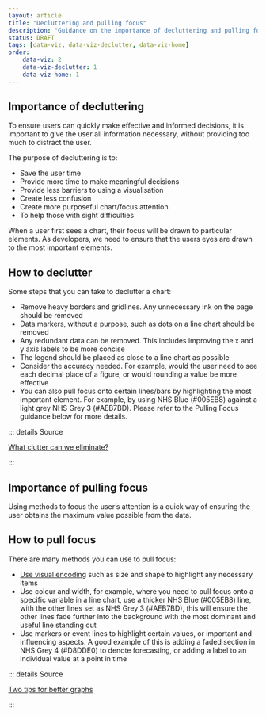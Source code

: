 ```yaml
---
layout: article
title: "Decluttering and pulling focus"
description: "Guidance on the importance of decluttering and pulling focus for data visualisation"
status: DRAFT
tags: [data-viz, data-viz-declutter, data-viz-home]
order:
    data-viz: 2
    data-viz-declutter: 1
    data-viz-home: 1
---
```

## Importance of decluttering  
  
To ensure users can quickly make effective and informed decisions, it is important to give the user all information necessary, without providing too much to distract the user.  
  
The purpose of decluttering is to:
- Save the user time
- Provide more time to make meaningful decisions
- Provide less barriers to using a visualisation
- Create less confusion
- Create more purposeful chart/focus attention
- To help those with sight difficulties  
  
When a user first sees a chart, their focus will be drawn to particular elements. As developers, we need to ensure that the users eyes are drawn to the most important elements.  
  
## How to declutter  
  
Some steps that you can take to declutter a chart:  
- Remove heavy borders and gridlines. Any unnecessary ink on the page should be removed
- Data markers, without a purpose, such as dots on a line chart should be removed
- Any redundant data can be removed. This includes improving the x and y axis labels to be more concise
- The legend should be placed as close to a line chart as possible
- Consider the accuracy needed. For example, would the user need to see each decimal place of a figure, or would rounding a value be more effective
- You can also pull focus onto certain lines/bars by highlighting the most important element. For example, by using NHS Blue (#005EB8) against a light grey NHS Grey 3 (#AEB7BD). Please refer to the Pulling Focus guidance below for more details.  

::: details Source

[What clutter can we eliminate?][declutter 1]

:::  
  
  
## Importance of pulling focus  
  
Using methods to focus the user’s attention is a quick way of ensuring the user obtains the maximum value possible from the data.  
  
## How to pull focus  
  
There are many methods you can use to pull focus:  
- [Use visual encoding](../encoding/viz-encoding/) such as size and shape to highlight any necessary items
- Use colour and width, for example, where you need to pull focus onto a specific variable in a line chart, use a thicker NHS Blue (#005EB8) line, with the other lines set as NHS Grey 3 (#AEB7BD), this will ensure the other lines fade further into the background with the most dominant and useful line standing out
- Use markers or event lines to highlight certain values, or important and influencing aspects. A good example of this is adding a faded section in NHS Grey 4 (#D8DDE0) to denote forecasting, or adding a label to an individual value at a point in time  
  
::: details Source

[Two tips for better graphs][declutter 2]

:::  
  
[declutter 1]: https://www.storytellingwithdata.com/blog/what-clutter-can-we-eliminate
[declutter 2]: https://www.storytellingwithdata.com/blog/two-tips-for-better-graphs